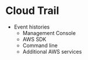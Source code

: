 # Cloud Trail

* Event histories
  * Management Console
  * AWS SDK
  * Command line
  * Additional AWS services